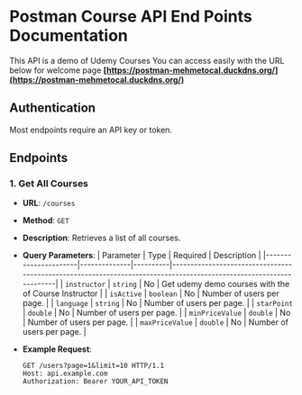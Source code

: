 # Postman Course API End Points Documentation

This API is a demo of Udemy Courses
You can access easily with the URL below for welcome page
**[https://postman-mehmetocal.duckdns.org/](https://postman-mehmetocal.duckdns.org/)** 


## Authentication
Most endpoints require an API key or token.

## Endpoints

### 1. **Get All Courses**
- **URL**: `/courses`
- **Method**: `GET`
- **Description**: Retrieves a list of all courses.
- **Query Parameters**:
  | Parameter            | Type         | Required | Description                                                                                                        |
  |----------------------|--------------|----------|--------------------------------------------------------------------------------------------------------------------|
  | `instructor`         | `string`     | No       | Get udemy demo courses with the of Course Instructor |
  | `isActive`           | `boolean`    | No       | Number of users per page.                                                                                          |
  | `language`           | `string`     | No       | Number of users per page.                                                                                          |
  | `starPoint`          | `double`     | No       | Number of users per page.                                                                                          |
  | `minPriceValue`      | `double`     | No       | Number of users per page.                                                                                          |
  | `maxPriceValue`      | `double`     | No       | Number of users per page.                                                                                          |

- **Example Request**:
  ```http
  GET /users?page=1&limit=10 HTTP/1.1
  Host: api.example.com
  Authorization: Bearer YOUR_API_TOKEN